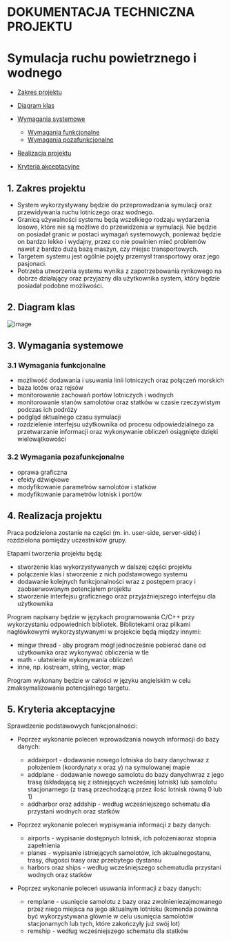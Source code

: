 # DOKUMENTACJA TECHNICZNA PROJEKTU

# Symulacja ruchu powietrznego i wodnego

- [Zakres projektu](#1-zakres-projektu)
- [Diagram klas](#2-diagram-klas)
- [Wymagania systemowe](#3-wymagania-systemowe)

    - [Wymagania funkcjonalne](#31-wymagania-funkcjonalne)
    - [Wymagania pozafunkcjonalne](#32-wymagania-pozafunkcjonalne)

- [Realizacja projektu](#4-realizacja-projektu)
- [Kryteria akceptacyjne](#5-kryteria-akceptacyjne)

## 1. Zakres projektu

- System wykorzystywany będzie do przeprowadzania symulacji oraz przewidywania ruchu lotniczego oraz wodnego.
- Granicą używalności systemu będą wszelkiego rodzaju wydarzenia losowe, które nie są możliwe do przewidzenia w symulacji. Nie będzie on posiadał granic w postaci wymagań systemowych, ponieważ będzie on bardzo lekko i wydajny, przez co nie powinien mieć problemów nawet z bardzo dużą bazą maszyn, czy miejsc transportowych.
- Targetem systemu jest ogólnie pojęty przemysł transportowy oraz jego pasjonaci.
- Potrzeba utworzenia systemu wynika z zapotrzebowania rynkowego na dobrze działający oraz przyjazny dla użytkownika system, który będzie posiadał podobne możliwości.


## 2. Diagram klas

![image](https://user-images.githubusercontent.com/75808585/153770451-e1e9ed63-86bf-41f6-a2f7-c8eca3cdb5c0.png)


## 3. Wymagania systemowe

### 3.1 Wymagania funkcjonalne

- możliwość dodawania i usuwania linii lotniczych oraz połączeń morskich
- baza lotów oraz rejsów
- monitorowanie zachowań portów lotniczych i wodnych
- monitorowanie stanów samolotów oraz statków w czasie rzeczywistym podczas ich podróży
- podgląd aktualnego czasu symulacji
- rozdzielenie interfejsu użytkownika od procesu odpowiedzialnego za przetwarzanie informacji oraz wykonywanie obliczeń osiągnięte dzięki wielowątkowości

### 3.2 Wymagania pozafunkcjonalne

- oprawa graficzna
- efekty dźwiękowe
- modyfikowanie parametrów samolotów i statków
- modyfikowanie parametrów lotnisk i portów


## 4. Realizacja projektu

Praca podzielona zostanie na części (m. in. user-side, server-side) i rozdzielona pomiędzy uczestników grupy.

Etapami tworzenia projektu będą:
- stworzenie klas wykorzystywanych w dalszej części projektu
- połączenie klas i stworzenie z nich podstawowego systemu
- dodawanie kolejnych funkcjonalności wraz z postępem pracy i zaobserwowanym potencjałem projektu
- stworzenie interfejsu graficznego oraz przyjaźniejszego interfejsu dla użytkownika

Program napisany będzie w językach programowania C/C++ przy wykorzystaniu odpowiednich bibliotek.
Bibliotekami oraz plikami nagłówkowymi wykorzystywanymi w projekcie będą między innymi:

- mingw thread - aby program mógł jednocześnie pobierać dane od użytkownika oraz wykonywać obliczenia w tle
- math - ułatwienie wykonywania obliczeń
- inne, np. iostream, string, vector, map

Program wykonany będzie w całości w języku angielskim w celu zmaksymalizowania potencjalnego targetu.


## 5. Kryteria akceptacyjne

Sprawdzenie podstawowych funkcjonalności:
* Poprzez wykonanie poleceń wprowadzania nowych informacji do bazy danych:

    * addairport - dodawanie nowego lotniska do bazy danychwraz z położeniem (koordynaty x oraz y) na symulowanej mapie
    * addplane - dodawanie nowego samolotu do bazy danychwraz z jego trasą (składającą się z istniejących wcześniej lotnisk) lub samolotu stacjonarnego (z trasą przechodzącą przez ilość lotnisk równą 0 lub 1)
    * addharbor oraz addship - według wcześniejszego schematu dla przystani wodnych oraz statków
 
* Poprzez wykonanie poleceń wypisywania informacji z bazy danych:
    * airports - wypisanie dostępnych lotnisk, ich położeniaoraz stopnia zapełnienia
    * planes - wypisanie istniejących samolotów, ich aktualnegostanu, trasy, długości trasy oraz przebytego dystansu
    * harbors oraz ships - według wcześniejszego schematudla przystani wodnych oraz statków
* Poprzez wykonanie poleceń usuwania informacji z bazy danych:
    * remplane - usunięcie samolotu z bazy oraz zwolnieniezajmowanego przez niego miejsca na jego aktualnym lotnisku (komenda powinna być wykorzystywana głównie w celu usunięcia samolotów stacjonarnych lub tych, które zakończyły już swój lot)
    * remship - według wcześniejszego schematu dla statków
